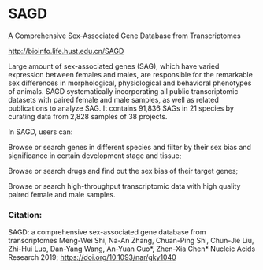 # SAGD
A Comprehensive Sex-Associated Gene Database from Transcriptomes

http://bioinfo.life.hust.edu.cn/SAGD

Large amount of sex-associated genes (SAG), which have varied expression between females and males, are responsible for the remarkable sex differences in morphological, physiological and behavioral phenotypes of animals. SAGD systematically incorporating all public transcriptomic datasets with paired female and male samples, as well as related publications to analyze SAG. It contains 91,836 SAGs in 21 species by curating data from 2,828 samples of 38 projects.

In SAGD, users can:

Browse or search genes in different species and filter by their sex bias and significance in certain development stage and tissue;

Browse or search drugs and find out the sex bias of their target genes;

Browse or search high-throughput transcriptomic data with high quality paired female and male samples.

### Citation: 
SAGD: a comprehensive sex-associated gene database from transcriptomes 
Meng-Wei Shi, Na-An Zhang, Chuan-Ping Shi, Chun-Jie Liu, Zhi-Hui Luo, Dan-Yang Wang, An-Yuan Guo*, Zhen-Xia Chen* 
Nucleic Acids Research 2019; https://doi.org/10.1093/nar/gky1040
